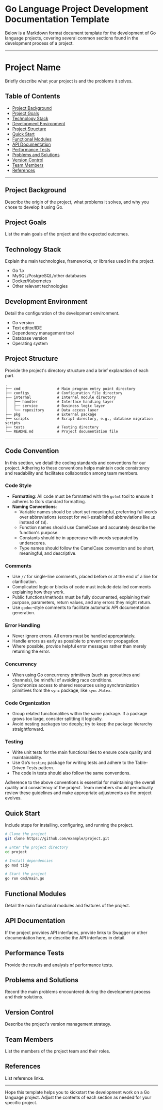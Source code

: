 # Go Language Project Development Documentation Template

Below is a Markdown format document template for the development of Go language projects, covering several common sections found in the development process of a project.

---

# Project Name

Briefly describe what your project is and the problems it solves.

## Table of Contents

- [Project Background](#project-background)
- [Project Goals](#project-goals)
- [Technology Stack](#technology-stack)
- [Development Environment](#development-environment)
- [Project Structure](#project-structure)
- [Quick Start](#quick-start)
- [Functional Modules](#functional-modules)
- [API Documentation](#api-documentation)
- [Performance Tests](#performance-tests)
- [Problems and Solutions](#problems-and-solutions)
- [Version Control](#version-control)
- [Team Members](#team-members)
- [References](#references)

---

## Project Background

Describe the origin of the project, what problems it solves, and why you chose to develop it using Go.

## Project Goals

List the main goals of the project and the expected outcomes.

## Technology Stack

Explain the main technologies, frameworks, or libraries used in the project.

- Go 1.x
- MySQL/PostgreSQL/other databases
- Docker/Kubernetes
- Other relevant technologies

## Development Environment

Detail the configuration of the development environment.

- Go version
- Text editor/IDE
- Dependency management tool
- Database version
- Operating system

## Project Structure

Provide the project's directory structure and a brief explanation of each part.

```plaintext
.
├── cmd                 # Main program entry point directory
├── configs             # Configuration file directory
├── internal            # Internal module directory
│   ├── handler         # Interface handling layer
│   ├── service         # Business logic layer
│   └── repository      # Data access layer
├── pkg                 # External package
├── scripts             # Script directory, e.g., database migration scripts
├── tests               # Testing directory
└── README.md           # Project documentation file
```

---
## Code Convention

In this section, we detail the coding standards and conventions for our project. Adhering to these conventions helps maintain code consistency and readability and facilitates collaboration among team members.

### Code Style

- **Formatting**: All code must be formatted with the `gofmt` tool to ensure it adheres to Go's standard formatting.
- **Naming Conventions**:
  - Variable names should be short yet meaningful, preferring full words over abbreviations (except for well-established abbreviations like `ID` instead of `Id`).
  - Function names should use CamelCase and accurately describe the function's purpose.
  - Constants should be in uppercase with words separated by underscores.
  - Type names should follow the CamelCase convention and be short, meaningful, and descriptive.

### Comments

- Use `//` for single-line comments, placed before or at the end of a line for clarification.
- Complicated logic or blocks of code must include detailed comments explaining how they work.
- Public functions/methods must be fully documented, explaining their purpose, parameters, return values, and any errors they might return.
- Use `godoc`-style comments to facilitate automatic API documentation generation.

### Error Handling

- Never ignore errors. All errors must be handled appropriately.
- Handle errors as early as possible to prevent error propagation.
- Where possible, provide helpful error messages rather than merely returning the error.

### Concurrency

- When using Go concurrency primitives (such as goroutines and channels), be mindful of avoiding race conditions.
- Synchronize access to shared resources using synchronization primitives from the `sync` package, like `sync.Mutex`.

### Code Organization

- Group related functionalities within the same package. If a package grows too large, consider splitting it logically.
- Avoid nesting packages too deeply; try to keep the package hierarchy straightforward.

### Testing

- Write unit tests for the main functionalities to ensure code quality and maintainability.
- Use Go’s `testing` package for writing tests and adhere to the Table-Driven Tests pattern.
- The code in tests should also follow the same conventions.

Adherence to the above conventions is essential for maintaining the overall quality and consistency of the project. Team members should periodically review these guidelines and make appropriate adjustments as the project evolves.

## Quick Start

Include steps for installing, configuring, and running the project.

```sh
# Clone the project
git clone https://github.com/example/project.git

# Enter the project directory
cd project

# Install dependencies
go mod tidy

# Start the project
go run cmd/main.go
```

## Functional Modules

Detail the main functional modules and features of the project.

## API Documentation

If the project provides API interfaces, provide links to Swagger or other documentation here, or describe the API interfaces in detail.

## Performance Tests

Provide the results and analysis of performance tests.

## Problems and Solutions

Record the main problems encountered during the development process and their solutions.

## Version Control

Describe the project's version management strategy.

## Team Members

List the members of the project team and their roles.

## References

List reference links.

---

Hope this template helps you to kickstart the development work on a Go language project. Adjust the contents of each section as needed for your specific project.